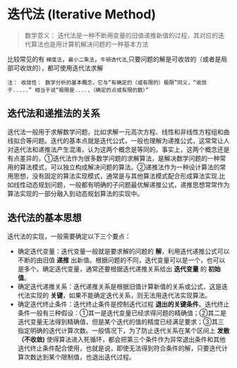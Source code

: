 # 迭代法 (Iterative Method)

> 数学意义： 迭代法是一种不断用变量的旧值递推新值的过程，其对应的迭代算法也是用计算机解决问题的一种基本方法

比较常见的有 `梯度法`，`最小二乘法`，`牛顿迭代法`,只要问题的解是可收敛的（或者是局部可收敛的），都可使用迭代法求解

`注： 收敛性： 数学分析的基本概念，它与“有确定的（或有限的）极限”同义，“收敛于.....” 相当于说“极限是.....（确定的点或有限的数）”`


## 迭代法和递推法的关系
迭代法一般用于求解数学问题，比如求解一元高次方程、线性和非线性方程组和曲线拟合等问题。迭代的基本点就是迭代公式，一般也理解为递推公式，这常常让人对迭代法和递推法产生混淆，认为这两个概念是等同的。事实上，这两个概念还是有点差异的，①迭代法作为很多数学问题的求解算法，是解决数学问题的一种常用的算法模式，可以独立构成解决问题的算法。②递推法作为一种设计算法的常用思想，没有固定的算法实现模式，通常是与其他算法模式配合形成算法实现.比如线性动态规划问题，一般都有明确的子问题最优解递推公式，递推思想常常作为算法实现的一部分融入到动态规划算法的实现中。

## 迭代法的基本思想

迭代法的实现，一般需要确定以下三个要点：
 * 确定迭代变量：迭代变量一般就是要求解的问题的 **解**，利用迭代递推公式可以不断的由旧值 **递推** 出新值。根据问题的不同，迭代变量可以是一个，也可以是多个。确定迭代变量，通常还要根据迭代递推关系给出 **迭代变量** 的 **初始值**。
 * 确定迭代递推关系：迭代递推关系是根据旧值计算新值的关系或公式，这是迭代法实现的 **关键**，如果不能确定迭代关系，则无法用迭代法实现算法。
 * 确定迭代终止条件：迭代终止条件是控制迭代过程 **退出的关键条件**。迭代终止条件一般有三种假设：①其一是迭代变量已经求得问题的精确值；②其二是迭代变量无法得到精确值，但是某个迭代的值的精度已经满足要求；③其三指定明确的迭代计算次数。一般情况下，为了防止迭代关系在某个区间上 **发散（不收敛)** 使得算法进入死循环，都会把第三个条件作为异常退出条件和其他迭代终止条件配合使用，也就是说，即使无法得到符合条件的解，只要迭代计算次数达到某个限制值，也退出迭代过程。